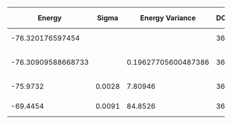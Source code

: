 | Energy             | Sigma   | Energy Variance     | DOF | Method                                                       | Data Repository |
|--------------------|---------|---------------------|-----|--------------------------------------------------------------|-----------------|
| -76.320176597454   |         |                     | 36  | Exact diagonalization                                        |                 |
| -76.30909588668733 |         | 0.19627705600487386 | 36  | DMRG (bond dimension = 2048)                                 |                 |
| -75.9732           | 0.0028  | 7.80946             | 36  | RBM (alpha = 1)                                              |                 |
| -69.4454           | 0.0091  | 84.8526             | 36  | Jastrow baseline                                             |                 |
